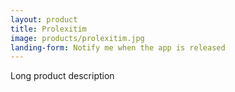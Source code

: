 ```yaml
---
layout: product
title: Prolexitim
image: products/prolexitim.jpg
landing-form: Notify me when the app is released
---
```


Long product description